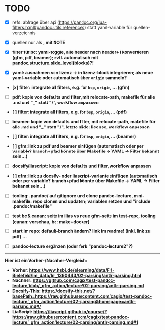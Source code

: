 # TODO

- [x] refs: abfrage über api (https://pandoc.org/lua-filters.html#pandoc.utils.references) statt yaml-variable für quellen-verzeichnis
- [x] quellen nur als <strong>, mit NOTE

- [x] filter für bc: yaml-toggle, alle header nach header+1 konvertieren (gfm, pdf, beamer); evtl. automatisch mit pandoc.structure.slide_level(blocks)?!

- [x] yaml: ausnahmen von lizenz -> in lizenz-block integrieren; als neue yaml-variable oder automatisch über `origin` sammeln?

- [x] filter: integrate all filters, e.g. for `bsp`, `origin`, ... (gfm)


- [ ] pdf: kopie von defaults und filter, mit relocate-path, makefile für alle .md und "_" statt "/", workflow anpassen

- [ ] filter: integrate all filters, e.g. for `bsp`, `origin`, ... (pdf)

- [ ] beamer: kopie von defaults und filter, mit relocate-path, makefile für alle .md und "_" statt "/", letzte slide: license, workflow anpassen

- [ ] filter: integrate all filters, e.g. for `bsp`, `origin`, ... (beamer)

- [ ] gfm: link zu pdf und beamer einfügen (automatisch oder per variable? branch+pfad könnte über Makefile -> YAML -> Filter bekannt sein...)


- [ ] docsify/liascript: kopie von defaults und filter, workflow anpassen

- [ ] gfm: link zu docsify- oder liascript-variante einfügen (automatisch oder per variable? branch+pfad könnte über Makefile -> YAML -> Filter bekannt sein...)


- [ ] tooling: .pandoc/ auf gitignore und clone pandoc-lecture, mini-makefile: repo clonen und updaten; variablen setzen und "include .pandoc/makefile"

- [ ] test bc & canan: seite im ilias vs neue gfm-seite im test-repo, tooling (canan: vorschau, bc: make+docker)

- [ ] start im repo: default-branch ändern? link im readme! (inkl. link zu pdf) ...

- [ ] pandoc-lecture ergänzen (oder fork "pandoc-lecture2"?)


---

Hier ist ein Vorher-/Nachher-Vergleich:

- **Vorher**: https://www.hsbi.de/elearning/data/FH-Bielefeld/lm_data/lm_1360443/02-parsing/antlr-parsing.html
- **Nachher**: https://github.com/cagix/test-pandoc-lecture/blob/_gfm_action/lecture/02-parsing/antlr-parsing.md
- **Docsify-This**: https://docsify-this.net/?basePath=https://raw.githubusercontent.com/cagix/test-pandoc-lecture/_gfm_action/lecture/02-parsing&homepage=antlr-parsing.md#/
- **LiaScript**: https://liascript.github.io/course/?https://raw.githubusercontent.com/cagix/test-pandoc-lecture/_gfm_action/lecture/02-parsing/antlr-parsing.md#1
